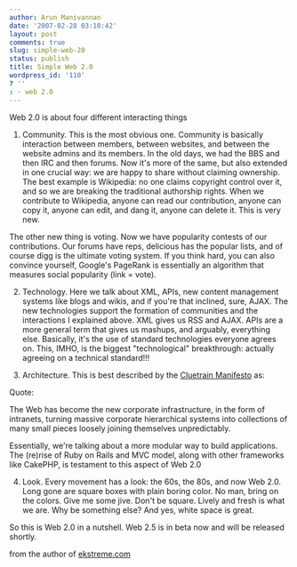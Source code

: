 ```yaml
---
author: Arun Manivannan
date: '2007-02-28 03:10:42'
layout: post
comments: true
slug: simple-web-20
status: publish
title: Simple Web 2.0
wordpress_id: '110'
? ''
: - web 2.0
---
```


Web 2.0 is about four different interacting things

1. Community. This is the most obvious one. Community is basically interaction
between members, between websites, and between the website admins and its
members. In the old days, we had the BBS and then IRC and then forums. Now
it's more of the same, but also extended in one crucial way: we are happy to
share without claiming ownership. The best example is Wikipedia: no one claims
copyright control over it, and so we are breaking the traditional authorship
rights. When we contribute to Wikipedia, anyone can read our contribution,
anyone can copy it, anyone can edit, and dang it, anyone can delete it. This
is very new.

The other new thing is voting. Now we have popularity contests of our
contributions. Our forums have reps, delicious has the popular lists, and of
course digg is the ultimate voting system. If you think hard, you can also
convince yourself, Google's PageRank is essentially an algorithm that measures
social popularity (link = vote).

2. Technology. Here we talk about XML, APIs, new content management systems
like blogs and wikis, and if you're that inclined, sure, AJAX. The new
technologies support the formation of communities and the interactions I
explained above. XML gives us RSS and AJAX. APIs are a more general term that
gives us mashups, and arguably, everything else. Basically, it's the use of
standard technologies everyone agrees on. This, IMHO, is the biggest
"technological" breakthrough: actually agreeing on a technical standard!!!

3. Architecture. This is best described by the [Cluetrain Manifesto][1] as:

Quote:


The Web has become the new corporate infrastructure, in the form of intranets,
turning massive corporate hierarchical systems into collections of many small
pieces loosely joining themselves unpredictably.

Essentially, we're talking about a more modular way to build applications. The
(re)rise of Ruby on Rails and MVC model, along with other frameworks like
CakePHP, is testament to this aspect of Web 2.0

4. Look. Every movement has a look: the 60s, the 80s, and now Web 2.0. Long
gone are square boxes with plain boring color. No man, bring on the colors.
Give me some jive. Don't be square. Lively and fresh is what we are. Why be
something else? And yes, white space is great.

So this is Web 2.0 in a nutshell. Web 2.5 is in beta now and will be released
shortly.

from the author of [ekstreme.com][2]

   [1]: http://www.cluetrain.com/book/longing.html

   [2]: http://ekstreme.com/thingsofsorts/

